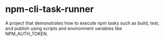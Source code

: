 # npm-cli-task-runner
A project that demonstrates how to execute npm tasks such as build, test, and publish using scripts and environment variables like NPM_AUTH_TOKEN.
